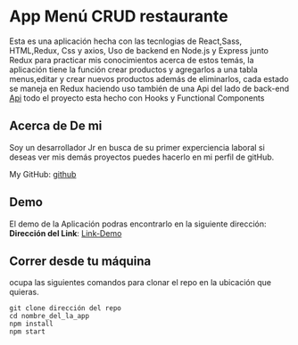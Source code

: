 # App Menú CRUD restaurante

Esta es una aplicación hecha con las tecnlogias de React,Sass, HTML,Redux, Css y axios, Uso de backend en Node.js y Express junto Redux para practicar mis conocimientos acerca de estos temás, la aplicación tiene la función crear productos y agregarlos a una tabla menus,editar y crear nuevos productos además de eliminarlos, cada estado se maneja en Redux haciendo uso también de una Api del lado de back-end [Api](https://backendcrudrestaurante.herokuapp.com/) todo el proyecto esta hecho con Hooks y Functional Components

## Acerca de De mi

Soy un desarrollador Jr en busca de su primer experciencia laboral si deseas ver mis demás proyectos puedes hacerlo en mi perfil de gitHub.

My GitHub: [github](https://github.com/UrielBm)

## Demo

El demo de la Aplicación podras encontrarlo en la siguiente dirección:
**Dirección del Link**: [Link-Demo](https://prueba-redux.vercel.app/)

## Correr desde tu máquina

ocupa las siguientes comandos para clonar el repo en la ubicación que quieras.

```
git clone dirección del repo
cd nombre_del_la_app
npm install
npm start

```
